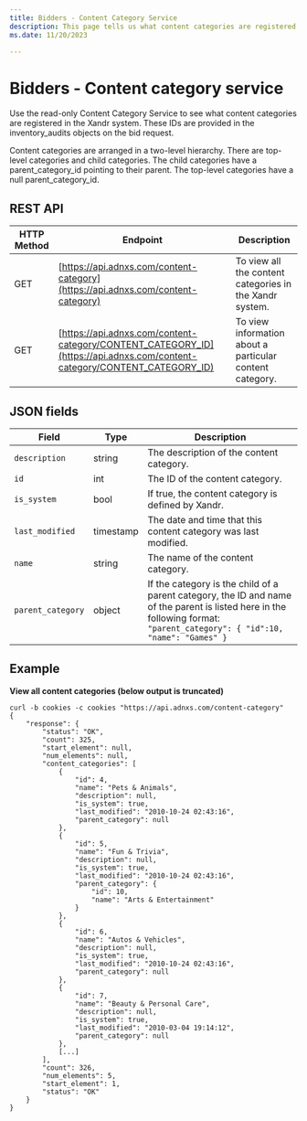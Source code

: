 ```yaml
---
title: Bidders - Content Category Service
description: This page tells us what content categories are registered in the Xandr system. 
ms.date: 11/20/2023

---
```



# Bidders - Content category service

Use the read-only Content Category Service to see what content categories are registered in the Xandr system. These IDs are provided in the inventory_audits objects on the bid request.

Content categories are arranged in a two-level hierarchy. There are top-level categories and child categories. The child categories have a parent_category_id pointing to their parent. The top-level categories have a null parent_category_id.

## REST API

| HTTP Method | Endpoint | Description |
|--|--|--|
| GET | [https://api.adnxs.com/content-category](https://api.adnxs.com/content-category) | To view all the content categories in the Xandr system. |
| GET | [https://api.adnxs.com/content-category/CONTENT_CATEGORY_ID](https://api.adnxs.com/content-category/CONTENT_CATEGORY_ID) | To view information about a particular content category. |

## JSON fields

| Field | Type | Description |
|--|--|--|
| `description` | string | The description of the content category. |
| `id` | int | The ID of the content category. |
| `is_system` | bool | If true, the content category is defined by Xandr. |
| `last_modified` | timestamp | The date and time that this content category was last modified. |
| `name` | string | The name of the content category. |
| `parent_category` | object | If the category is the child of a parent category, the ID and name of the parent is listed here in the following format: <br>`"parent_category": { "id":10, "name": "Games" }` |

## Example

**View all content categories (below output is truncated)**

``` 
curl -b cookies -c cookies "https://api.adnxs.com/content-category"
{
    "response": {
        "status": "OK",
        "count": 325,
        "start_element": null,
        "num_elements": null,
        "content_categories": [
            {
                "id": 4,
                "name": "Pets & Animals",
                "description": null,
                "is_system": true,
                "last_modified": "2010-10-24 02:43:16",
                "parent_category": null
            },
            {
                "id": 5,
                "name": "Fun & Trivia",
                "description": null,
                "is_system": true,
                "last_modified": "2010-10-24 02:43:16",
                "parent_category": {
                    "id": 10,
                    "name": "Arts & Entertainment"
                }
            },
            {
                "id": 6,
                "name": "Autos & Vehicles",
                "description": null,
                "is_system": true,
                "last_modified": "2010-10-24 02:43:16",
                "parent_category": null
            },
            {
                "id": 7,
                "name": "Beauty & Personal Care",
                "description": null,
                "is_system": true,
                "last_modified": "2010-03-04 19:14:12",
                "parent_category": null
            },
            [...]
        ],
        "count": 326,
        "num_elements": 5,
        "start_element": 1,
        "status": "OK"
    }
}              
```
